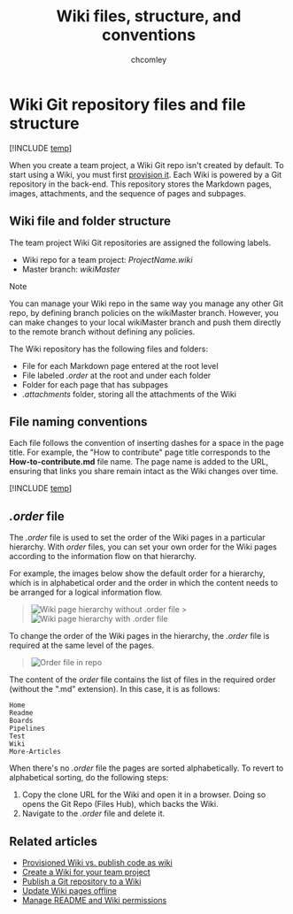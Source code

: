 ﻿---
title: Wiki files, structure, and conventions
titleSuffix: Azure DevOps 
description: Understand the file conventions of the Git repository wiki in Azure DevOps
ms.technology: devops-collab
ms.custom: wiki
ms.topic: conceptual
ms.assetid:
ms.author: chcomley
ms.reviewer: gopinach
author: chcomley
monikerRange: '>= tfs-2018'
ms.date: 12/12/2019  
---

# Wiki Git repository files and file structure

[!INCLUDE [temp](../../includes/version-vsts-tfs-2018.md)]

When you create a team project, a Wiki Git repo isn't created by default. To start using a Wiki, you must first [provision it](wiki-create-repo.md). Each Wiki is powered by a Git repository in the back-end. This repository stores the Markdown pages, images, attachments, and the sequence of pages and subpages.

## Wiki file and folder structure

The team project Wiki Git repositories are assigned the following labels.

- Wiki repo for a team project: _ProjectName.wiki_
- Master branch: _wikiMaster_

> [!NOTE]  
> You can manage your Wiki repo in the same way you manage any other Git repo, by defining branch policies on the wikiMaster branch. However, you can make changes to your local wikiMaster branch and push them directly to the remote branch without defining any policies.

The Wiki repository has the following files and folders:

- File for each Markdown page entered at the root level
- File labeled _.order_ at the root and under each folder
- Folder for each page that has subpages
- _.attachments_ folder, storing all the attachments of the Wiki

<a id="file-naming" />
<a id="page-title-names"></a>

## File naming conventions

Each file follows the convention of inserting dashes for a space in the page title. For example, the "How to contribute" page title corresponds to the **How-to-contribute.md** file name. The page name is added to the URL, ensuring that links you share remain intact as the Wiki changes over time.

[!INCLUDE [temp](./includes/wiki-naming-conventions.md)]

<a id="order-file" ></a>

## _.order_ file

The _.order_ file is used to set the order of the Wiki pages in a particular hierarchy. With _order_ files, you can set your own order for the Wiki pages according to the information flow on that hierarchy.

For example, the images below show the default order for a hierarchy, which is in alphabetical order and the order in which the content needs to be arranged for a logical information flow.

> ![Wiki page hierarchy without .order file](media/wiki/without-order-file.png) > ![Wiki page hierarchy with .order file](media/wiki/with-order-file.png)

To change the order of the Wiki pages in the hierarchy, the _.order_ file is required at the same level of the pages.

> ![Order file in repo](media/wiki/order-file-in-repo.png)

The content of the _order_ file contains the list of files in the required order (without the ".md" extension).
In this case, it is as follows:

```
Home
Readme
Boards
Pipelines
Test
Wiki
More-Articles
```

When there's no _.order_ file the pages are sorted alphabetically. To revert to alphabetical sorting, do the following steps:

1.  Copy the clone URL for the Wiki and open it in a browser.
    Doing so opens the Git Repo (Files Hub), which backs the Wiki.
2.  Navigate to the _.order_ file and delete it.

## Related articles

- [Provisioned Wiki vs. publish code as wiki](provisioned-vs-published-wiki.md)
- [Create a Wiki for your team project](wiki-create-repo.md)
- [Publish a Git repository to a Wiki](publish-repo-to-wiki.md)
- [Update Wiki pages offline](wiki-update-offline.md)
- [Manage README and Wiki permissions](manage-readme-wiki-permissions.md)
